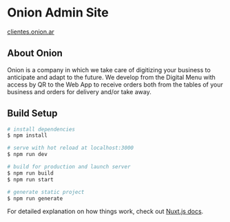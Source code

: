 # Onion Admin Site

[clientes.onion.ar](https://clientes.onion.ar)

## About Onion

Onion is a company in which we take care of digitizing your business to anticipate and adapt to the future. We develop from the Digital Menu with access by QR to the Web App to receive orders both from the tables of your business and orders for delivery and/or take away.

## Build Setup

```bash
# install dependencies
$ npm install

# serve with hot reload at localhost:3000
$ npm run dev

# build for production and launch server
$ npm run build
$ npm run start

# generate static project
$ npm run generate
```

For detailed explanation on how things work, check out [Nuxt.js docs](https://nuxtjs.org).

